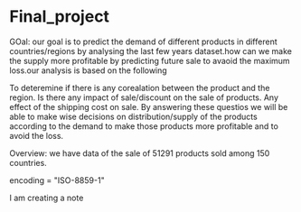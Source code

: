 # Final_project
GOal:
our goal is to predict the demand of different products in different countries/regions by analysing the last few years dataset.how can we make the supply more profitable by predicting future sale
to avaoid the maximum loss.our analysis is based on the following 

To deteremine if there is any corealation between the product and the region.
Is there any impact of sale/discount on the sale of products.
Any effect of the shipping cost on sale.
By answering these questios we will be able to make wise decisions on distribution/supply of the products according to the demand to make those products more profitable and to avoid the loss.



Overview:
we have data of the sale of 51291 products sold among 150 countries. 

encoding = "ISO-8859-1"


I am creating a note
